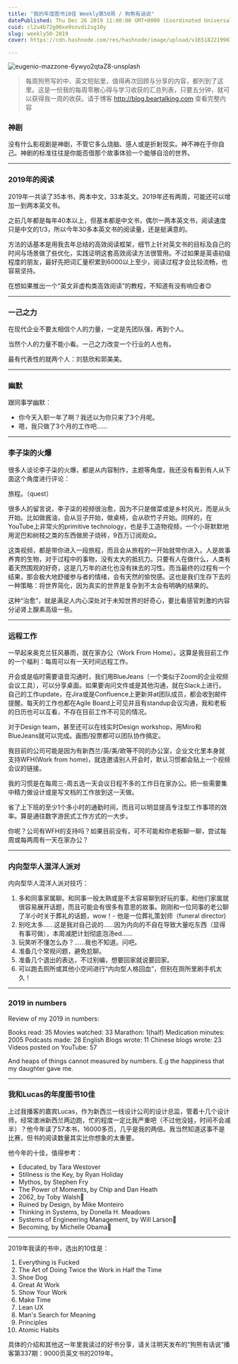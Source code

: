 ```yaml
---
title: "我的年度图书10佳 Weekly第50周 / 狗熊有话说"
datePublished: Thu Dec 26 2019 11:00:00 GMT+0000 (Coordinated Universal Time)
cuid: cl2u4b72g00xe9snvdi2sg10y
slug: weekly50-2019
cover: https://cdn.hashnode.com/res/hashnode/image/upload/v1651822199672/IgZGUIWQc.jpg

---
```


![eugenio-mazzone-6ywyo2qtaZ8-unsplash](https://i.imgur.com/lLM8cfy.jpg)

> 每周狗熊写的中、英文短贴里，值得再次回顾与分享的内容，都列到了这里。这是一份我的每周零散心得与学习收获的汇总列表，只要五分钟，就可以获得我一周的收获。请于博客 http://blog.beartalking.com 查看完整内容

### 神剧

没有什么影视剧是神剧，不管它多么烧脑、感人或是折射现实。神不神在于你自己。神剧的标准往往是你能否借那个故事体验一个能够自洽的世界。

***

### 2019年的阅读

2019年一共读了35本书，两本中文，33本英文。2019年还有两周，可能还可以增加一到两本英文书。

之前几年都是每年40本以上，但基本都是中文书，偶尔一两本英文书，阅读速度只是中文的1/3，所以今年30多本英文书的阅读量，还是挺满意的。

方法的话基本是用我去年总结的高效阅读框架，细节上针对英文书的目标及自己的时间与场景做了些优化，实践证明这套高效阅读方法很管用。不过如果是英语初级程度的朋友，最好先把词汇量积累到6000以上至少，阅读过程才会比较流畅，也容易坚持。

在想如果推出一个“英文非虚构类高效阅读”的教程，不知道有没有响应者😊

***

### 一己之力

在现代企业不要太相信个人的力量，一定是先团队强，再到个人。

当然个人的力量不能小看。一己之力改变一个行业的人也有。

最有代表性的就两个人：刘慈欣和郭美美。

***

### 幽默

跟同事学幽默：

- 你今天入职一年了啊？我还以为你只来了3个月呢。
- 嗯，我只做了3个月的工作吧……

***

### 李子柒的火爆

很多人谈论李子柒的火爆，都是从内容制作，主题等角度，我还没有看到有人从下面这个角度进行评论：

旅程。（quest）

很多人的留言说，李子柒的视频很治愈，因为不只是做菜或是乡村风光，而是从头开始。比如做酱油，会从豆子开始，做桌椅，会从砍竹子开始。同样的，在YouTube上非常火的primitive technology，也是手工造物视频，一个小哥默默地用泥巴和树枝之类的东西做房子烧砖，9百万订阅观众。

这类视频，都是带你进入一段旅程，而且会从旅程的一开始就带你进入。人是故事养育的生物，对于过程中的事物，没有太大的抵抗力。只要有人在做什么，人类有着天然围观的好奇，这是几万年的进化也没有抹去的习性。而当最终的过程有一个结果，那会极大地舒缓参与者的情绪，会有天然的愉悦感。这也是我们生存下去的一种策略：将世界简化，因为真实的世界是复杂到不太会有明确的结果的。

这种“治愈”，就是满足人内心深处对于未知世界的好奇心，要比看感官刺激的内容分泌肾上腺素高级一些。

***

### 远程工作

一早起来奥克兰狂风暴雨，就在家办公（Work From Home）。这算是我目前工作的一个福利：每周可以有一天时间远程工作。

开会或是临时需要语音沟通时，我们用BlueJeans（一个类似于Zoom的企业视频会议工具），可以分享桌面。如果要询问文件或是其他沟通，就在Slack上进行。自己的工作update，在Jira或是Confluence上更新并at团队成员，都会收到邮件提醒。每天的工作也都在Agile Board上可见并且有standup会议沟通，我和老板的日历也可以互看，不存在目前工作不可见的情况。

对于Design team，甚至还可以在线实时Design workshop，用Miro和BlueJeans就可以完成。画图/投票都可以团队协作搞定。

我目前的公司可能是因为有新西兰/英/美/欧等不同的办公室，企业文化里本身就支持WFH(Work from home)，就连邀请别人开会时，默认习惯都会贴上一个视频会议的链接。

我的习惯是在每周三-周五选一天会议日程不多的工作日在家办公。把一些需要集中精力做设计或是写文档的工作放到这一天做。

省了上下班的至少1个多小时的通勤时间，而且可以明显提高专注型工作事项的效率。算是通往数字游民式工作方式的一大步。

你呢？公司有WFH的支持吗？如果目前没有，可不可能和你老板聊一聊，尝试每周或每两周有一天在家办公？

***

### 内向型华人混洋人派对

内向型华人混洋人派对技巧：
1. 多和同事家属聊。和同事一般太熟或是不太容易聊到好玩的事，和他们家属就很容易展开话题，而且可能会有很多有意思的故事。刚刚和一位同事的老公聊了半小时关于葬礼的话题，wow！- 他是一位葬礼策划师（funeral director)
2. 别吃太多……这是我对自己说的……因为内向的不自在导致大量吃东西（显得有事可做），本周减肥计划彻底泡汤ed……
3. 玩笑听不懂怎么办？……我也不知道。问吧。
4. 准备几个常规问题，避免尬聊。
5. 准备几个退出的表达，不过别编，想要回家就说要回家。
6. 可以跑去厕所或其他小空间进行“内向型人格回血”，但别在厕所里刷手机太久！

***

### 2019 in numbers

Review of my 2019 in numbers:

Books read: 35
Movies watched: 33
Marathon: 1(half)
Medication minutes: 2005
Podcasts made: 28
English Blogs wrote: 11
Chinese blogs wrote: 23
Videos posted on YouTube: 57

And heaps of things cannot measured by numbers. E.g the happiness that my daughter gave me. 

***

### 我和Lucas的年度图书10佳

上过我播客的嘉宾Lucas，作为新西兰一线设计公司的设计总监，管着十几个设计师，经常澳洲新西兰两边跑，忙的程度一定比我严重吧（不过他没娃，时间不会减半）？他今年读了57本书，16000多页，几乎是我的两倍。我当然知道这事不是比赛，但书的阅读数量其实比你想象的太重要。

他今年的十佳，值得参考：

- Educated, by Tara Westover 
- Stillness is the Key, by Ryan Holiday 
- Mythos, by Stephen Fry 
- The Power of Moments, by Chip and Dan Heath 
- 2062, by Toby Walsh
- Ruined by Design, by Mike Monteiro 
- Thinking in Systems, by Donella H. Meadows 
- Systems of Engineering Management, by Will Larson
- Becoming, by Michelle Obama

***

2019年我读的书中，选出的10佳是：

1. Everything is Fucked
2. The Art of Doing Twice the Work in Half the Time
3. Shoe Dog
4. Great At Work
5. Show Your Work
6. Make Time
7. Lean UX
8. Man's Search for Meaning
9. Principles
10. Atomic Habits

具体的介绍和其他这一年里我读过的好书分享，请关注明天发布的“狗熊有话说”播客第337期：9000页英文书的2019年。